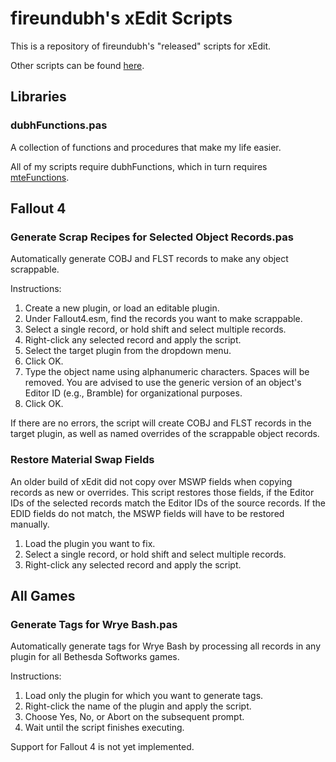 # fireundubh's xEdit Scripts

This is a repository of fireundubh's "released" scripts for xEdit.

Other scripts can be found [here](https://drive.google.com/folderview?id=0B0o3cG8Q52tpeTd1VjZ0QU5TN1E&usp=sharing#list).

## Libraries

### dubhFunctions.pas

A collection of functions and procedures that make my life easier.

All of my scripts require dubhFunctions, which in turn requires [mteFunctions](https://github.com/matortheeternal/TES5EditScripts/blob/master/Edit%20Scripts/mteFunctions.pas).

## Fallout 4

### Generate Scrap Recipes for Selected Object Records.pas

Automatically generate COBJ and FLST records to make any object scrappable.

Instructions:

1. Create a new plugin, or load an editable plugin.
2. Under Fallout4.esm, find the records you want to make scrappable.
3. Select a single record, or hold shift and select multiple records.
4. Right-click any selected record and apply the script.
5. Select the target plugin from the dropdown menu.
6. Click OK.
7. Type the object name using alphanumeric characters. Spaces will be removed. You are advised to use the generic version of an object's Editor ID (e.g., Bramble) for organizational purposes.
8. Click OK.

If there are no errors, the script will create COBJ and FLST records in the
target plugin, as well as named overrides of the scrappable object records.

### Restore Material Swap Fields

An older build of xEdit did not copy over MSWP fields when copying records as new or overrides. This script restores those fields, if the Editor IDs of the selected records match the Editor IDs of the source records. If the EDID fields do not match, the MSWP fields will have to be restored manually.

1. Load the plugin you want to fix.
2. Select a single record, or hold shift and select multiple records.
3. Right-click any selected record and apply the script.

## All Games

### Generate Tags for Wrye Bash.pas

Automatically generate tags for Wrye Bash by processing all records in any plugin for all Bethesda Softworks games.

Instructions:

1. Load only the plugin for which you want to generate tags.
2. Right-click the name of the plugin and apply the script.
3. Choose Yes, No, or Abort on the subsequent prompt.
4. Wait until the script finishes executing.

Support for Fallout 4 is not yet implemented.
